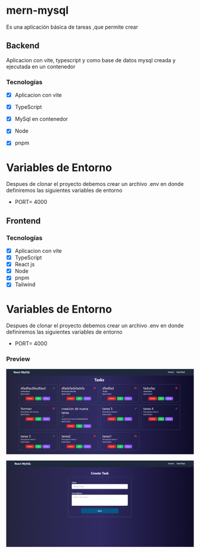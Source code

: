 # mern-mysql
Es una aplicación básica de tareas ,que permite crear  


## Backend
Aplicacion con vite, typescript y como base de datos mysql creada y ejecutada en un contenedor
### Tecnologías

- [x] Aplicacion con vite
- [x] TypeScript
- [x] MySql en contenedor
- [x] Node
- [x] pnpm 


# Variables de Entorno
Despues de clonar el proyecto debemos crear un archivo .env  en donde definiremos las siguientes variables de entorno 
- PORT= 4000

## Frontend

### Tecnologías

- [x] Aplicacion con vite
- [x] TypeScript
- [x] React js
- [x] Node
- [x] pnpm 
- [x] Tailwind

# Variables de Entorno
Despues de clonar el proyecto debemos crear un archivo .env  en donde definiremos las siguientes variables de entorno 
- PORT= 4000

 ### Preview





<p align="center">
    <img src="./assets/taskpage.png" />
<p/>


<p align="center">
    <img src="./assets/taskform.png" />
<p/>


